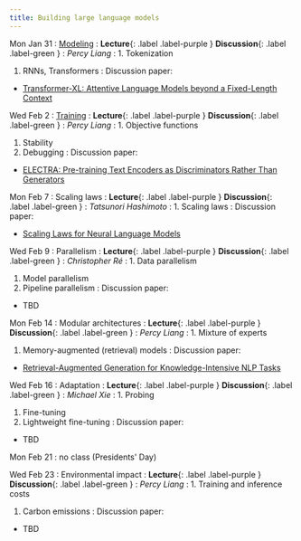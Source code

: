 ```yaml
---
title: Building large language models
---
```

Mon Jan 31
: [Modeling](../lectures/modeling)
  : **Lecture**{: .label .label-purple } **Discussion**{: .label .label-green }
: *Percy Liang*
: 1. Tokenization
  1. RNNs, Transformers
: Discussion paper:
  - [Transformer-XL: Attentive Language Models beyond a Fixed-Length Context](https://arxiv.org/pdf/1901.02860.pdf)

Wed Feb 2
: [Training](../lectures/training)
  : **Lecture**{: .label .label-purple } **Discussion**{: .label .label-green }
: *Percy Liang*
: 1. Objective functions
  1. Stability
  1. Debugging
: Discussion paper:
  - [ELECTRA: Pre-training Text Encoders as Discriminators Rather Than Generators](https://arxiv.org/pdf/2003.10555.pdf)

Mon Feb 7
: Scaling laws
  : **Lecture**{: .label .label-purple } **Discussion**{: .label .label-green }
: *Tatsunori Hashimoto*
: 1. Scaling laws
: Discussion paper:
  - [Scaling Laws for Neural Language Models](https://arxiv.org/pdf/2001.08361.pdf)

Wed Feb 9
: Parallelism
  : **Lecture**{: .label .label-purple } **Discussion**{: .label .label-green }
: *Christopher Ré*
: 1. Data parallelism
  1. Model parallelism
  1. Pipeline parallelism
: Discussion paper:
  - TBD

Mon Feb 14
: Modular architectures
  : **Lecture**{: .label .label-purple } **Discussion**{: .label .label-green }
: *Percy Liang*
: 1. Mixture of experts
  1. Memory-augmented (retrieval) models
: Discussion paper:
  - [Retrieval-Augmented Generation for Knowledge-Intensive NLP Tasks](https://arxiv.org/pdf/2005.11401.pdf)

Wed Feb 16
: Adaptation
  : **Lecture**{: .label .label-purple } **Discussion**{: .label .label-green }
: *Michael Xie*
: 1. Probing
  1. Fine-tuning
  1. Lightweight fine-tuning
: Discussion paper:
  - TBD

Mon Feb 21
: no class (Presidents' Day)

Wed Feb 23
: Environmental impact
  : **Lecture**{: .label .label-purple } **Discussion**{: .label .label-green }
: *Percy Liang*
: 1. Training and inference costs
  1. Carbon emissions
: Discussion paper:
  - TBD

